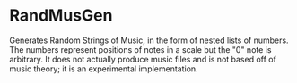 # RandMusGen
Generates Random Strings of Music, in the form of nested lists of numbers. The numbers represent positions of notes in a scale but the "0" note is arbitrary. It does not actually produce music files and is not based off of music theory; it is an experimental implementation.  
